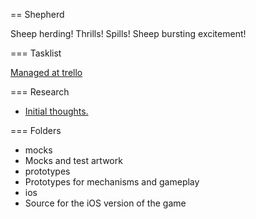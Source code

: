 == Shepherd

Sheep herding! Thrills! Spills! Sheep bursting excitement!

=== Tasklist

[Managed at trello][trello]

=== Research

- [Initial thoughts.][gd_initial]

=== Folders

- mocks
 - Mocks and test artwork
- prototypes
 - Prototypes for mechanisms and gameplay
- ios
 - Source for the iOS version of the game




[trello]: https://trello.com/board/shepherd/4f76dcce6d8ec9b150b783e1 "Trello Task List"
[gd_initial]: https://docs.google.com/a/noiseandheat.com/document/d/1uxet0V4BVWZQTi18Ws3J8ISzi1wOd9KNTBg4mtaerYU/edit "Some initial thoughts"
